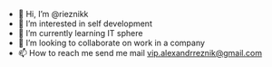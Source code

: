 - 👋 Hi, I’m @rieznikk
- 👀 I’m interested in self development
- 🌱 I’m currently learning IT sphere
- 💞️ I’m looking to collaborate on work in a company
- 📫 How to reach me send me mail vip.alexandrreznik@gmail.com

<!---
rieznikk/rieznikk is a ✨ special ✨ repository because its `README.md` (this file) appears on your GitHub profile.
You can click the Preview link to take a look at your changes.
--->

